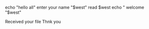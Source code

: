 echo "hello all"
enter your name "$west"
read $west
echo " welcome "$west"

Received your file 
Thnk you 
